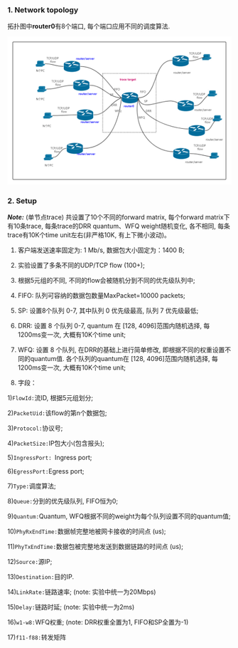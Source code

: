 
### 1. Network topology

拓扑图中**router0**有8个端口, 每个端口应用不同的调度算法.

<img src="img/topo.png" alt="Network topology" title="Network topology" style="zoom:100%;"/>

### 2. Setup

***Note:*** (单节点trace) 共设置了10个不同的forward matrix, 每个forward matrix下有10条trace, 每条trace的DRR quantum、WFQ weight随机变化, 各不相同, 每条trace有10K个time unit左右(非严格10K, 有上下微小波动)。

1. 客户端发送速率固定为: 1 Mb/s, 数据包大小固定为：1400 B;

2. 实验设置了多条不同的UDP/TCP flow (100+);

3. 根据5元组的不同, 不同的flow会被随机分到不同的优先级队列中;

4. FIFO: 队列可容纳的数据包数量MaxPacket=10000 packets;

5. SP: 设置8个队列 0-7, 其中队列 0 优先级最高, 队列 7 优先级最低;

6. DRR: 设置 8 个队列 0-7, quantum 在 [128, 4096]范围内随机选择, 每1200ms变一次, 大概有10K个time unit;

7. WFQ: 设置 8 个队列, 在DRR的基础上进行简单修改, 即根据不同的权重设置不同的quantum值. 各个队列的quantum在 [128, 4096]范围内随机选择, 每1200ms变一次, 大概有10K个time unit;

8. 字段：


1)`FlowId:`流ID, 根据5元组划分;

2)`PacketUid:`该flow的第n个数据包;

3)`Protocol:`协议号;

4)`PacketSize:`IP包大小(包含报头);

5)`IngressPort: `Ingress port;

6)`EgressPort:`Egress port;

7)`Type:`调度算法;

8)`Queue:`分到的优先级队列, FIFO恒为0;

9)`Quantum:`Quantum, WFQ根据不同的weight为每个队列设置不同的quantum值;

10)`PhyRxEndTime:`数据帧完整地被网卡接收的时间点 (us);

11)`PhyTxEndTime:`数据包被完整地发送到数据链路的时间点 (us);

12)`Source:`源IP;

13)`Destination:`目的IP.

14)`LinkRate:`链路速率; (note: 实验中统一为20Mbps)

15)`Delay:`链路时延; (note: 实验中统一为2ms)

16)`w1-w8:`WFQ权重; (note: DRR权重全置为1, FIFO和SP全置为-1)

17)`f11-f88:`转发矩阵


